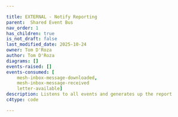 ```yaml
---

title: EXTERNAL - Notify Reporting
parent:  Shared Event Bus
nav_order: 1
has_children: true
is_not_draft: false
last_modified_date: 2025-10-24
owner: Tom D'Roza
author: Tom D'Roza
diagrams: []
events-raised: []
events-consumed: [
    mesh-inbox-message-downloaded,
    mesh-inbox-message-received
    letter-available]
description: Listens to all events and generates up the report
c4type: code

---
```

